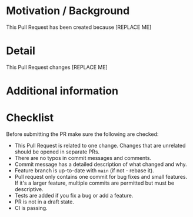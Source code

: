 # Motivation / Background

<!-- Describe why this Pull Request needs to be merged. What bug have you fixed? What feature have you added? Why is it important? -->

This Pull Request has been created because [REPLACE ME]

# Detail

This Pull Request changes [REPLACE ME]

# Additional information

<!-- Provide additional information such as benchmarks, reference to other repositories or alternative solutions. -->

# Checklist

Before submitting the PR make sure the following are checked:

* This Pull Request is related to one change. Changes that are unrelated should be opened in separate PRs.
* There are no typos in commit messages and comments.
* Commit message has a detailed description of what changed and why.
* Feature branch is up-to-date with `main` (if not - rebase it).
* Pull request only contains one commit for bug fixes and small features. If it's a larger feature, multiple commits are permitted but must be descriptive.
* Tests are added if you fix a bug or add a feature.
* PR is not in a draft state.
* CI is passing.

<!-- This template is taken from the one in Ruby on Rails -->
